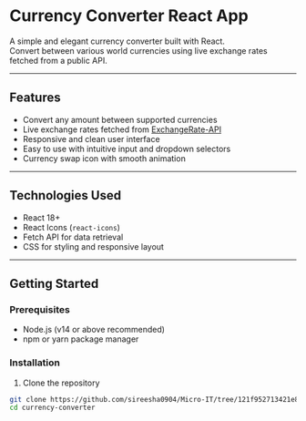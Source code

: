 # Currency Converter React App

A simple and elegant currency converter built with React.  
Convert between various world currencies using live exchange rates fetched from a public API.

---



## Features

- Convert any amount between supported currencies
- Live exchange rates fetched from [ExchangeRate-API](https://www.exchangerate-api.com/)
- Responsive and clean user interface
- Easy to use with intuitive input and dropdown selectors
- Currency swap icon with smooth animation

---

## Technologies Used

- React 18+
- React Icons (`react-icons`)
- Fetch API for data retrieval
- CSS for styling and responsive layout

---

## Getting Started

### Prerequisites

- Node.js (v14 or above recommended)
- npm or yarn package manager

### Installation

1. Clone the repository

```bash
git clone https://github.com/sireesha0904/Micro-IT/tree/121f952713421e86c6b5be32880513f12654fc4d/currency-converter 
cd currency-converter

